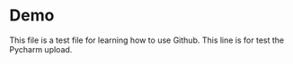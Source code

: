 # Demo
This file is a test file for learning how to use Github.
This line is for test the Pycharm upload.
